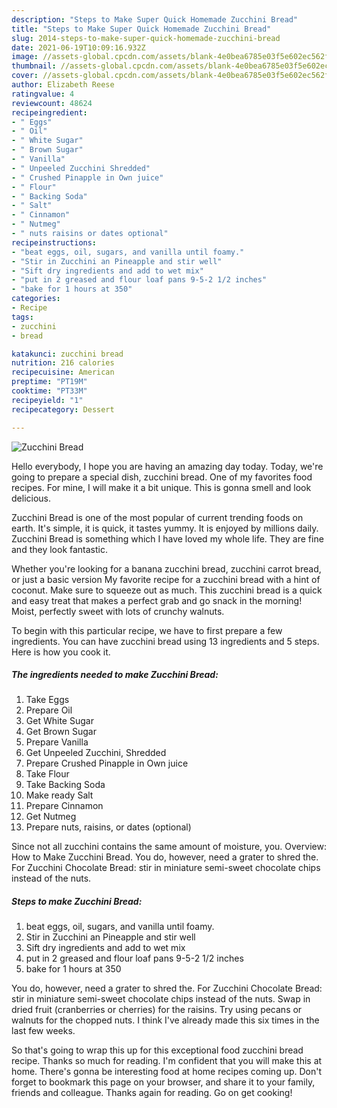 ```yaml
---
description: "Steps to Make Super Quick Homemade Zucchini Bread"
title: "Steps to Make Super Quick Homemade Zucchini Bread"
slug: 2014-steps-to-make-super-quick-homemade-zucchini-bread
date: 2021-06-19T10:09:16.932Z
image: //assets-global.cpcdn.com/assets/blank-4e0bea6785e03f5e602ec562f230caae08da540cada707380b4fe1bbebba43da.png
thumbnail: //assets-global.cpcdn.com/assets/blank-4e0bea6785e03f5e602ec562f230caae08da540cada707380b4fe1bbebba43da.png
cover: //assets-global.cpcdn.com/assets/blank-4e0bea6785e03f5e602ec562f230caae08da540cada707380b4fe1bbebba43da.png
author: Elizabeth Reese
ratingvalue: 4
reviewcount: 48624
recipeingredient:
- " Eggs"
- " Oil"
- " White Sugar"
- " Brown Sugar"
- " Vanilla"
- " Unpeeled Zucchini Shredded"
- " Crushed Pinapple in Own juice"
- " Flour"
- " Backing Soda"
- " Salt"
- " Cinnamon"
- " Nutmeg"
- " nuts raisins or dates optional"
recipeinstructions:
- "beat eggs, oil, sugars, and vanilla until foamy."
- "Stir in Zucchini an Pineapple and stir well"
- "Sift dry ingredients and add to wet mix"
- "put in 2 greased and flour loaf pans 9-5-2 1/2 inches"
- "bake for 1 hours at 350"
categories:
- Recipe
tags:
- zucchini
- bread

katakunci: zucchini bread 
nutrition: 216 calories
recipecuisine: American
preptime: "PT19M"
cooktime: "PT33M"
recipeyield: "1"
recipecategory: Dessert

---
```



![Zucchini Bread](//assets-global.cpcdn.com/assets/blank-4e0bea6785e03f5e602ec562f230caae08da540cada707380b4fe1bbebba43da.png)

Hello everybody, I hope you are having an amazing day today. Today, we're going to prepare a special dish, zucchini bread. One of my favorites food recipes. For mine, I will make it a bit unique. This is gonna smell and look delicious.

Zucchini Bread is one of the most popular of current trending foods on earth. It's simple, it is quick, it tastes yummy. It is enjoyed by millions daily. Zucchini Bread is something which I have loved my whole life. They are fine and they look fantastic.

Whether you&#39;re looking for a banana zucchini bread, zucchini carrot bread, or just a basic version My favorite recipe for a zucchini bread with a hint of coconut. Make sure to squeeze out as much. This zucchini bread is a quick and easy treat that makes a perfect grab and go snack in the morning! Moist, perfectly sweet with lots of crunchy walnuts.


To begin with this particular recipe, we have to first prepare a few ingredients. You can have zucchini bread using 13 ingredients and 5 steps. Here is how you cook it.

<!--inarticleads1-->

##### The ingredients needed to make Zucchini Bread:

1. Take  Eggs
1. Prepare  Oil
1. Get  White Sugar
1. Get  Brown Sugar
1. Prepare  Vanilla
1. Get  Unpeeled Zucchini, Shredded
1. Prepare  Crushed Pinapple in Own juice
1. Take  Flour
1. Take  Backing Soda
1. Make ready  Salt
1. Prepare  Cinnamon
1. Get  Nutmeg
1. Prepare  nuts, raisins, or dates (optional)


Since not all zucchini contains the same amount of moisture, you. Overview: How to Make Zucchini Bread. You do, however, need a grater to shred the. For Zucchini Chocolate Bread: stir in miniature semi-sweet chocolate chips instead of the nuts. 

<!--inarticleads2-->

##### Steps to make Zucchini Bread:

1. beat eggs, oil, sugars, and vanilla until foamy.
1. Stir in Zucchini an Pineapple and stir well
1. Sift dry ingredients and add to wet mix
1. put in 2 greased and flour loaf pans 9-5-2 1/2 inches
1. bake for 1 hours at 350


You do, however, need a grater to shred the. For Zucchini Chocolate Bread: stir in miniature semi-sweet chocolate chips instead of the nuts. Swap in dried fruit (cranberries or cherries) for the raisins. Try using pecans or walnuts for the chopped nuts. I think I&#39;ve already made this six times in the last few weeks. 

So that's going to wrap this up for this exceptional food zucchini bread recipe. Thanks so much for reading. I'm confident that you will make this at home. There's gonna be interesting food at home recipes coming up. Don't forget to bookmark this page on your browser, and share it to your family, friends and colleague. Thanks again for reading. Go on get cooking!

